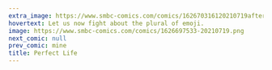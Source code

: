 ```yaml
---
extra_image: https://www.smbc-comics.com/comics/162670316120210719after.png
hovertext: Let us now fight about the plural of emoji.
image: https://www.smbc-comics.com/comics/1626697533-20210719.png
next_comic: null
prev_comic: mine
title: Perfect Life
---
```


